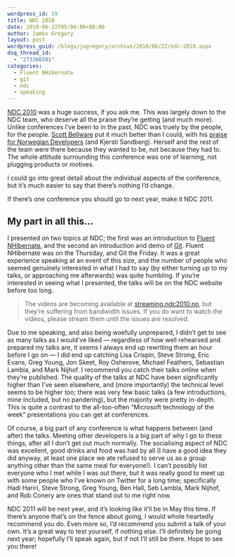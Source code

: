 ```yaml
---
wordpress_id: 19
title: NDC 2010
date: 2010-06-22T05:04:00+00:00
author: James Gregory
layout: post
wordpress_guid: /blogs/jagregory/archive/2010/06/22/ndc-2010.aspx
dsq_thread_id:
  - "273366501"
categories:
  - Fluent NHibernate
  - git
  - ndc
  - speaking
---
```

[NDC 2010](http://www.ndc2010.no) was a huge success, if you ask me. This was largely down to the NDC team, who deserve all the praise they&#8217;re getting (and much more). Unlike conferences I&#8217;ve been to in the past, NDC was truely by the people, for the people. [Scott Bellware](http://blog.scottbellware.com) put it much better than I could, with his [praise for Norwegian Developers](http://blog.scottbellware.com/2010/06/praise-for-norwegian-developers.html) (and Kjersti Sandberg). Herself and the rest of the team were there because they wanted to be, not because they had to. The whole attitude surrounding this conference was one of learning, not plugging products or motives.

I could go into great detail about the individual aspects of the conference, but it&#8217;s much easier to say that there&#8217;s nothing I&#8217;d change.

If there&#8217;s one conference you should go to next year, make it NDC 2011.

## My part in all this&#8230;

I presented on two topics at NDC; the first was an introduction to [Fluent NHibernate](http://fluentnhibernate.org), and the second an introduction and demo of [Git](http://git-scm.com). Fluent NHibernate was on the Thursday, and Git the Friday. It was a great experience speaking at an event of this size, and the number of people who seemed genuinely interested in what I had to say (by either turning up to my talks, or approaching me afterwards) was quite humbling. If you&#8217;re interested in seeing what I presented, the talks will be on the NDC website before too long.

> The videos are becoming available at [streaming.ndc2010.no](http://streaming.ndc2010.no), but they&#8217;re suffering from bandwidth issues. If you do want to watch the videos, please stream them until the issues are resolved.

Due to me speaking, and also being woefully unprepared, I didn&#8217;t get to see as many talks as I would&#8217;ve liked &mdash; regardless of how well rehearsed and prepared my talks are, it seems I always end up rewriting them an hour before I go on &mdash; I did end up catching Lisa Crispin, Steve Strong, Eric Evans, Greg Young, Jon Skeet, Roy Osherove, Michael Feathers, Sebastian Lambla, and Mark Nijhof. I recommend you catch their talks online when they&#8217;re published. The quality of the talks at NDC have been significantly higher than I&#8217;ve seen elsewhere, and (more importantly) the technical level seems to be higher too; there was very few basic talks (a few introductions, mine included, but no pandering), but the majority were pretty in-depth. This is quite a contrast to the all-too-often &#8220;Microsoft technology of the week&#8221; presentations you can get at conferences.

Of course, a big part of any conference is what happens between (and after) the talks. Meeting other developers is a big part of why I go to these things, after all I don&#8217;t get out much normally. The socialising aspect of NDC was excellent, good drinks and food was had by all (I have a good idea they did anyway, at least one place we ate refused to serve us as a group anything other than the same meal for everyone!). I can&#8217;t possibly list everyone who I met while I was out there, but it was really good to meet up with some people who I&#8217;ve known on Twitter for a long time; specifically Hadi Hariri, Steve Strong, Greg Young, Ben Hall, Seb Lambla, Mark Nijhof, and Rob Conery are ones that stand out to me right now.

NDC 2011 will be next year, and it&#8217;s looking like it&#8217;ll be in May this time. If there&#8217;s anyone that&#8217;s on the fence about going, I would whole heartedly recommend you do. Even more so, I&#8217;d recommend you submit a talk of your own. It&#8217;s a great way to test yourself, if nothing else. I&#8217;ll definitely be going next year; hopefully I&#8217;ll speak again, but if not I&#8217;ll still be there. Hope to see you there!